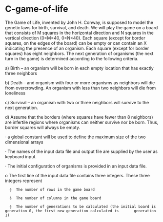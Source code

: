 # C-game-of-life

The Game of Life, invented by John H. Conway, is supposed to model the genetic laws for birth, survival, and death. We will play the game on a board that consists of M squares in the horizontal direction and N squares in the vertical direction (0<M<40, 0<N<40).  Each square (except for border squares, on the edges of the board) can be empty or can contain an X indicating the presence of an organism. Each square (except for border squares) has eight neighbors. The next generation of organisms (the next turn in the game) is determined according to the following criteria.

a)     Birth – an organism will be born in each empty location that has exactly three neighbors

b)     Death – and organism with four or more organisms as neighbors will die from overcrowding. An organism with less than two neighbors will die from loneliness

c)     Survival – an organism with two or three neighbors will survive to the next generation.

d)     Assume that the borders (where squares have fewer than 8 neighbors) are infertile regions where organisms can neither survive nor be born. Thus, border squares will always be empty.


·      a global constant will be used to define the maximum size of the two dimensional arrays

·       The names of the input data file and output file are supplied by the user as keyboard input.

·       The initial configuration of organisms is provided in an input data file.

o   The first line of the input data file contains three integers. These three integers represent

      §  The number of rows in the game board

      §  The number of columns in the game board

      §  The number of generations to be calculated (the initial board is generation 0, the first new generation calculated is       generation 1)
